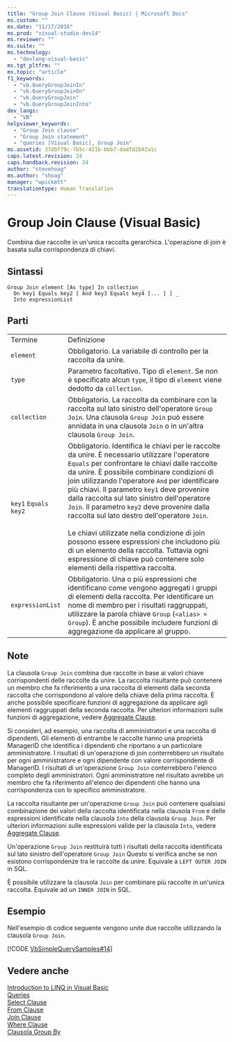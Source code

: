 ```yaml
---
title: "Group Join Clause (Visual Basic) | Microsoft Docs"
ms.custom: ""
ms.date: "11/17/2016"
ms.prod: "visual-studio-dev14"
ms.reviewer: ""
ms.suite: ""
ms.technology: 
  - "devlang-visual-basic"
ms.tgt_pltfrm: ""
ms.topic: "article"
f1_keywords: 
  - "vb.QueryGroupJoinIn"
  - "vb.QueryGroupJoinOn"
  - "vb.QueryGroupJoin"
  - "vb.QueryGroupJoinInto"
dev_langs: 
  - "VB"
helpviewer_keywords: 
  - "Group Join clause"
  - "Group Join statement"
  - "queries [Visual Basic], Group Join"
ms.assetid: 37dbf79c-7b5c-421b-bbb7-dadfd2b92a1c
caps.latest.revision: 24
caps.handback.revision: 24
author: "stevehoag"
ms.author: "shoag"
manager: "wpickett"
translationtype: Human Translation
---
```

# Group Join Clause (Visual Basic)
Combina due raccolte in un'unica raccolta gerarchica.  L'operazione di join è basata sulla corrispondenza di chiavi.  
  
## Sintassi  
  
```  
Group Join element [As type] In collection _  
  On key1 Equals key2 [ And key3 Equals key4 [... ] ] _  
  Into expressionList  
```  
  
## Parti  
  
|||  
|-|-|  
|Termine|Definizione|  
|`element`|Obbligatorio.  La variabile di controllo per la raccolta da unire.|  
|`type`|Parametro facoltativo.  Tipo di `element`.  Se non è specificato alcun `type`, il tipo di `element` viene dedotto da `collection`.|  
|`collection`|Obbligatorio.  La raccolta da combinare con la raccolta sul lato sinistro dell'operatore `Group Join`.  Una clausola `Group Join` può essere annidata in una clausola `Join` o in un'altra clausola `Group Join`.|  
|`key1` `Equals` `key2`|Obbligatorio.  Identifica le chiavi per le raccolte da unire.  È necessario utilizzare l'operatore `Equals` per confrontare le chiavi dalle raccolte da unire.  È possibile combinare condizioni di join utilizzando l'operatore `And` per identificare più chiavi.  Il parametro `key1` deve provenire dalla raccolta sul lato sinistro dell'operatore `Join`.  Il parametro `key2` deve provenire dalla raccolta sul lato destro dell'operatore `Join`.<br /><br /> Le chiavi utilizzate nella condizione di join possono essere espressioni che includono più di un elemento della raccolta.  Tuttavia ogni espressione di chiave può contenere solo elementi della rispettiva raccolta.|  
|`expressionList`|Obbligatorio.  Una o più espressioni che identificano come vengono aggregati i gruppi di elementi della raccolta.  Per identificare un nome di membro per i risultati raggruppati, utilizzare la parola chiave `Group` \(`<alias> = Group`\).  È anche possibile includere funzioni di aggregazione da applicare al gruppo.|  
  
## Note  
 La clausola `Group Join` combina due raccolte in base ai valori chiave corrispondenti delle raccolte da unire.  La raccolta risultante può contenere un membro che fa riferimento a una raccolta di elementi dalla seconda raccolta che corrispondono al valore della chiave della prima raccolta.  È anche possibile specificare funzioni di aggregazione da applicare agli elementi raggruppati della seconda raccolta.  Per ulteriori informazioni sulle funzioni di aggregazione, vedere [Aggregate Clause](../../../visual-basic/language-reference/queries/aggregate-clause.md).  
  
 Si consideri, ad esempio, una raccolta di amministratori e una raccolta di dipendenti.  Gli elementi di entrambe le raccolte hanno una proprietà ManagerID che identifica i dipendenti che riportano a un particolare amministratore.  I risultati di un'operazione di join conterrebbero un risultato per ogni amministratore e ogni dipendente con valore corrispondente di ManagerID.  I risultati di un'operazione `Group Join` conterrebbero l'elenco completo degli amministratori.  Ogni amministratore nel risultato avrebbe un membro che fa riferimento all'elenco dei dipendenti che hanno una corrispondenza con lo specifico amministratore.  
  
 La raccolta risultante per un'operazione `Group Join` può contenere qualsiasi combinazione dei valori della raccolta identificata nella clausola `From` e delle espressioni identificate nella clausola `Into` della clausola `Group Join`.  Per ulteriori informazioni sulle espressioni valide per la clausola `Into`, vedere [Aggregate Clause](../../../visual-basic/language-reference/queries/aggregate-clause.md).  
  
 Un'operazione `Group Join` restituirà tutti i risultati della raccolta identificata sul lato sinistro dell'operatore `Group Join` Questo si verifica anche se non esistono corrispondenze tra le raccolte da unire.  Equivale a `LEFT OUTER JOIN` in SQL.  
  
 È possibile utilizzare la clausola `Join` per combinare più raccolte in un'unica raccolta.  Equivale ad un `INNER JOIN` in SQL.  
  
## Esempio  
 Nell'esempio di codice seguente vengono unite due raccolte utilizzando la clausola `Group Join`.  
  
 [!CODE [VbSimpleQuerySamples#14](../CodeSnippet/VS_Snippets_VBCSharp/VbSimpleQuerySamples#14)]  
  
## Vedere anche  
 [Introduction to LINQ in Visual Basic](../../../visual-basic/programming-guide/language-features/linq/introduction-to-linq.md)   
 [Queries](../../../visual-basic/language-reference/queries/queries.md)   
 [Select Clause](../../../visual-basic/language-reference/queries/select-clause.md)   
 [From Clause](../../../visual-basic/language-reference/queries/from-clause.md)   
 [Join Clause](../../../visual-basic/language-reference/queries/join-clause.md)   
 [Where Clause](../../../visual-basic/language-reference/queries/where-clause.md)   
 [Clausola Group By](../../../visual-basic/language-reference/queries/group-by-clause.md)
